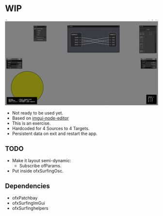 # WIP

![](examplePatch/Capture.PNG)

- Not ready to be used yet.
- Based on [imgui-node-editor](https://github.com/thedmd/imgui-node-editor)
- This is an exercise.
- Hardcoded for 4 Sources to 4 Targets.
- Persistent data on exit and restart the app.

## TODO

- Make it layout semi-dynamic:
    - Subscribe ofParams.
- Put inside ofxSurfingOsc.

## Dependencies
- ofxPatchbay
- ofxSurfingImGui
- ofxSurfinghelpers
